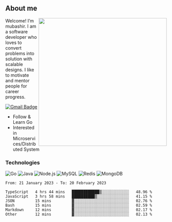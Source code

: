 ## About me

<img align="right" src="https://github-readme-stats-zhiwei-feng.vercel.app/api?username=mub4shir&show_icons=true" width="400" />

Welcome! I’m mubashir. I am a software developer who loves to convert problems into solution with scalable designs. I like to motivate and mentor people for career progress.

[![Gmail Badge](https://img.shields.io/badge/-mubashir11131719@gmail.com-c14438?style=flat-square&logo=Gmail&logoColor=white&link=mailto:mubashir11131719@gmail.com)](mailto:mubashir11131719@gmail.com)




- Follow & Learn Go
- Interested in Microservices/Distributed System


### Technologies
![Go](https://img.shields.io/badge/-Go-000000?style=flat-square&logo=go)
![Java](https://img.shields.io/badge/-Java-E34A86?style=flat-square&logo=java)
![Node.js](https://img.shields.io/badge/-Node.js-000000?style=flat-square&logo=node.js)
![MySQL](https://img.shields.io/badge/-MySQL-orange?style=flat-square&logo=MySQL)
![Redis](https://img.shields.io/badge/-Redis-black?style=flat-square&logo=Redis)
![MongoDB](https://img.shields.io/badge/-MongoDB-000000?style=flat-square&logo=mongodb)






<!--START_SECTION:waka-->

```text
From: 21 January 2023 - To: 20 February 2023

TypeScript   4 hrs 44 mins   ████████████▒░░░░░░░░░░░░   48.96 %
JavaScript   3 hrs 58 mins   ██████████▒░░░░░░░░░░░░░░   41.15 %
JSON         15 mins         ▓░░░░░░░░░░░░░░░░░░░░░░░░   02.76 %
Bash         15 mins         ▓░░░░░░░░░░░░░░░░░░░░░░░░   02.59 %
Markdown     12 mins         ▓░░░░░░░░░░░░░░░░░░░░░░░░   02.17 %
Other        12 mins         ▓░░░░░░░░░░░░░░░░░░░░░░░░   02.13 %
```

<!--END_SECTION:waka-->
</p>


